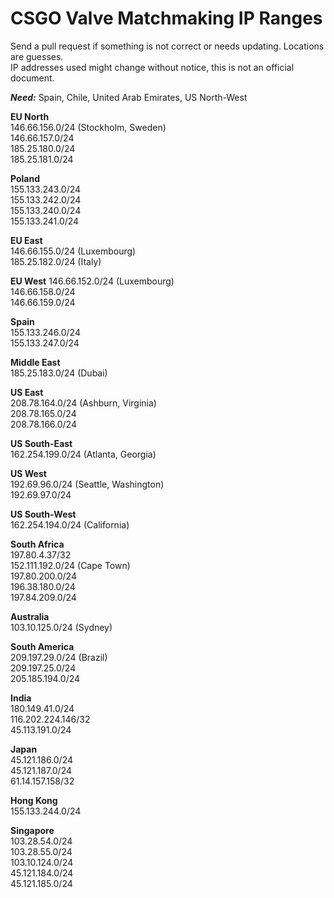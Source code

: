 # CSGO Valve Matchmaking IP Ranges

Send a pull request if something is not correct or needs updating. Locations are guesses.  
IP addresses used might change without notice, this is not an official document.

***Need:***  Spain, Chile, United Arab Emirates, US North-West

**EU North**  
146.66.156.0/24  (Stockholm, Sweden)  
146.66.157.0/24  
185.25.180.0/24  
185.25.181.0/24  

**Poland**  
155.133.243.0/24  
155.133.242.0/24  
155.133.240.0/24  
155.133.241.0/24 

**EU East**   
146.66.155.0/24 (Luxembourg)   
185.25.182.0/24 (Italy)  

**EU West**
146.66.152.0/24 (Luxembourg)    
146.66.158.0/24  
146.66.159.0/24  

**Spain**  
155.133.246.0/24  
155.133.247.0/24  

**Middle East**   
185.25.183.0/24  (Dubai) 

**US East**      
208.78.164.0/24  (Ashburn, Virginia)  
208.78.165.0/24  
208.78.166.0/24  

**US South-East**  
162.254.199.0/24 (Atlanta, Georgia)  

**US West**    
192.69.96.0/24 (Seattle, Washington)  
192.69.97.0/24  

**US South-West**  
162.254.194.0/24 (California)   

**South Africa**    
197.80.4.37/32  
152.111.192.0/24 (Cape Town)  
197.80.200.0/24  
196.38.180.0/24  
197.84.209.0/24  

**Australia**      
103.10.125.0/24 (Sydney)

**South America**   
209.197.29.0/24 (Brazil)  
209.197.25.0/24  
205.185.194.0/24  

**India**   
180.149.41.0/24  
116.202.224.146/32  
45.113.191.0/24  

**Japan**  
45.121.186.0/24  
45.121.187.0/24  
61.14.157.158/32  

**Hong Kong**  
155.133.244.0/24

**Singapore**   
103.28.54.0/24  
103.28.55.0/24  
103.10.124.0/24  
45.121.184.0/24  
45.121.185.0/24
